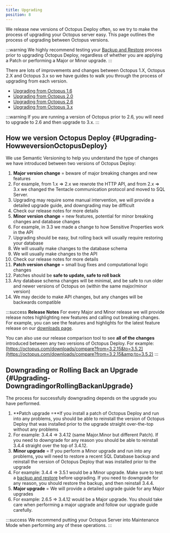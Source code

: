 ```yaml
---
title: Upgrading
position: 8
---
```


We release new versions of Octopus Deploy often, so we try to make the process of upgrading your Octopus server easy. This page outlines the process of upgrading between Octopus versions.

:::warning
We highly recommend testing your [Backup and Restore](/docs/administration/backup-and-restore.md) process prior to upgrading Octopus Deploy, regardless of whether you are applying a Patch or performing a Major or Minor upgrade.
:::

There are lots of improvements and changes between Octopus 1.X, Octopus 2.X and Octopus 3.x so we have guides to walk you through the process of upgrading from each version.

- [Upgrading from Octopus 1.6](/docs/administration/upgrading/upgrading-from-octopus-1.6.md)
- [Upgrading from Octopus 2.0](/docs/administration/upgrading/upgrading-from-octopus-2.0.md)
- [Upgrading from Octopus 2.6](/docs/administration/upgrading/upgrading-from-octopus-2.6/index.md)
- [Upgrading from Octopus 3.x](/docs/administration/upgrading/upgrading-from-octopus-3.x.md)

:::warning
If you are running a version of Octopus prior to 2.6, you will need to upgrade to 2.6 and then upgrade to 3.x.
:::

## How we version Octopus Deploy {#Upgrading-HowweversionOctopusDeploy}

We use Semantic Versioning to help you understand the type of changes we have introduced between two versions of Octopus Deploy:

1. **Major version change** = beware of major breaking changes and new features
 1. For example, from 1.x => 2.x we rewrote the HTTP API, and from 2.x => 3.x we changed the Tentacle communication protocol and moved to SQL Server.
 2. Upgrading may require some manual intervention, we will provide a detailed upgrade guide, and downgrading may be difficult
 3. Check our release notes for more details
2. **Minor version change** = new features, potential for minor breaking changes and database changes
 1. For example, in 3.3 we made a change to how Sensitive Properties work in the API
 2. Upgrading should be easy, but rolling back will usually require restoring your database
 3. We will usually make changes to the database schema
 4. We will usually make changes to the API
 5. Check our release notes for more details
3. **Patch version change** = small bug fixes and computational logic changes
 1. Patches should be **safe to update, safe to roll back**
 2. Any database schema changes will be minimal, and be safe to run older and newer versions of Octopus on (within the same major/minor version)
 3. We may decide to make API changes, but any changes will be backwards compatible

:::success
**Release Notes**
For every Major and Minor release we will provide release notes highlighting new features and calling out breaking changes. For example, you can see the features and highlights for the latest feature release on our [downloads page](https://octopus.com/downloads).

You can also use our release comparison tool to see **all of the changes** introduced between any two versions of Octopus Deploy. For example: [https://octopus.com/downloads/compare?from=3.2.15&to=3.5.2](https://octopus.com/downloads/compare?from=3.2.15&amp;to=3.5.2)
:::

## Downgrading or Rolling Back an Upgrade {#Upgrading-DowngradingorRollingBackanUpgrade}

The process for successfully downgrading depends on the upgrade you have performed.

1. **Patch upgrade =**If you install a patch of Octopus Deploy and run into any problems, you should be able to reinstall the version of Octopus Deploy that was installed prior to the upgrade straight over-the-top without any problems
 1. For example: 3.4.4 => 3.4.12 (same Major.Minor but different Patch). If you need to downgrade for any reason you should be able to reinstall 3.4.4 straight over the top of 3.4.12.
2. **Minor upgrade** = If you perform a Minor upgrade and run into any problems, you will need to restore a recent SQL Database backup and reinstall the version of Octopus Deploy that was installed prior to the upgrade
 1. For example: 3.4.4 => 3.5.1 would be a Minor upgrade. Make sure to test a [backup and restore](/docs/administration/backup-and-restore.md) before upgrading. If you need to downgrade for any reason, you should restore the backup, and then reinstall 3.4.4.
3. **Major upgrade** = We will provide a detailed upgrade guide for any Major upgrades
 1. For example: 2.6.5 => 3.4.12 would be a Major upgrade. You should take care when performing a major upgrade and follow our upgrade guide carefully.

:::success
We recommend putting your Octopus Server into Maintenance Mode when performing any of these operations.
:::
